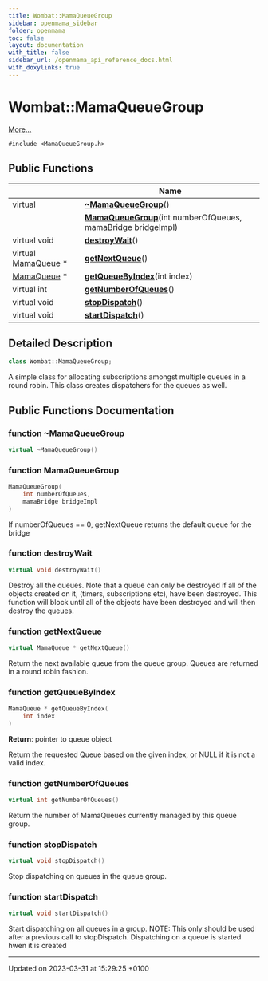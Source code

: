 ```yaml
---
title: Wombat::MamaQueueGroup
sidebar: openmama_sidebar
folder: openmama
toc: false
layout: documentation
with_title: false
sidebar_url: /openmama_api_reference_docs.html
with_doxylinks: true
---
```


# Wombat::MamaQueueGroup



 [More...](#detailed-description)


`#include <MamaQueueGroup.h>`

## Public Functions

|                | Name           |
| -------------- | -------------- |
| virtual | **[~MamaQueueGroup](classWombat_1_1MamaQueueGroup.html#function-~mamaqueuegroup)**() |
| | **[MamaQueueGroup](classWombat_1_1MamaQueueGroup.html#function-mamaqueuegroup)**(int numberOfQueues, mamaBridge bridgeImpl) |
| virtual void | **[destroyWait](classWombat_1_1MamaQueueGroup.html#function-destroywait)**() |
| virtual [MamaQueue](classWombat_1_1MamaQueue.html) * | **[getNextQueue](classWombat_1_1MamaQueueGroup.html#function-getnextqueue)**() |
| [MamaQueue](classWombat_1_1MamaQueue.html) * | **[getQueueByIndex](classWombat_1_1MamaQueueGroup.html#function-getqueuebyindex)**(int index) |
| virtual int | **[getNumberOfQueues](classWombat_1_1MamaQueueGroup.html#function-getnumberofqueues)**() |
| virtual void | **[stopDispatch](classWombat_1_1MamaQueueGroup.html#function-stopdispatch)**() |
| virtual void | **[startDispatch](classWombat_1_1MamaQueueGroup.html#function-startdispatch)**() |

## Detailed Description

```cpp
class Wombat::MamaQueueGroup;
```


A simple class for allocating subscriptions amongst multiple queues in a round robin. This class creates dispatchers for the queues as well. 

## Public Functions Documentation

### function ~MamaQueueGroup

```cpp
virtual ~MamaQueueGroup()
```


### function MamaQueueGroup

```cpp
MamaQueueGroup(
    int numberOfQueues,
    mamaBridge bridgeImpl
)
```


If numberOfQueues == 0, getNextQueue returns the default queue for the bridge 


### function destroyWait

```cpp
virtual void destroyWait()
```


Destroy all the queues. Note that a queue can only be destroyed if all of the objects created on it, (timers, subscriptions etc), have been destroyed. This function will block until all of the objects have been destroyed and will then destroy the queues. 


### function getNextQueue

```cpp
virtual MamaQueue * getNextQueue()
```


Return the next available queue from the queue group. Queues are returned in a round robin fashion. 


### function getQueueByIndex

```cpp
MamaQueue * getQueueByIndex(
    int index
)
```


**Return**: pointer to queue object 

Return the requested Queue based on the given index, or NULL if it is not a valid index. 


### function getNumberOfQueues

```cpp
virtual int getNumberOfQueues()
```


Return the number of MamaQueues currently managed by this queue group. 


### function stopDispatch

```cpp
virtual void stopDispatch()
```


Stop dispatching on queues in the queue group. 


### function startDispatch

```cpp
virtual void startDispatch()
```


Start dispatching on all queues in a group. NOTE: This only should be used after a previous call to stopDispatch. Dispatching on a queue is started hwen it is created 


-------------------------------

Updated on 2023-03-31 at 15:29:25 +0100